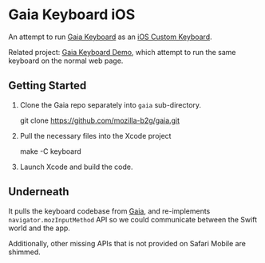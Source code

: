 # Gaia Keyboard iOS

An attempt to run [Gaia Keyboard](https://github.com/mozilla-b2g/gaia/tree/master/apps/keyboard) as an [iOS Custom Keyboard](https://developer.apple.com/library/ios/documentation/General/Conceptual/ExtensibilityPG/Keyboard.html).

Related project: [Gaia Keyboard Demo](https://github.com/timdream/gaia-keyboard-demo), which attempt to run the same keyboard on the normal web page.

## Getting Started

1. Clone the Gaia repo separately into `gaia` sub-directory.

    git clone https://github.com/mozilla-b2g/gaia.git

2. Pull the necessary files into the Xcode project

    make -C keyboard

3. Launch Xcode and build the code.

## Underneath

It pulls the keyboard codebase from [Gaia](https://github.com/mozilla-b2g/gaia), and re-implements `navigator.mozInputMethod` API so we could communicate between the Swift world and the app.

Additionally, other missing APIs that is not provided on Safari Mobile are shimmed.
